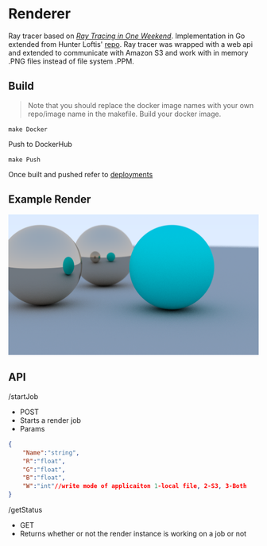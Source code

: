 # Renderer
Ray tracer based on [_Ray Tracing in One Weekend_](https://raytracing.github.io/books/RayTracingInOneWeekend.html). Implementation in Go extended from Hunter Loftis' [repo](https://github.com/hunterloftis/oneweekend). Ray tracer was wrapped with a web api and extended to communicate with Amazon S3 and work with in memory .PNG files instead of file system .PPM.
## Build
>Note that you should replace the docker image names with your own repo/image name in the makefile.
Build your docker image.
```
make Docker
```
Push to DockerHub
```
make Push
```
Once built and pushed refer to [deployments](../../app-deployment)

## Example Render
![Example](../../Example.png)

## API
/startJob
- POST
- Starts a render job
- Params
```json
{
    "Name":"string",
    "R":"float",
    "G":"float",
    "B":"float",
    "W":"int"//write mode of applicaiton 1-local file, 2-S3, 3-Both
}
```
/getStatus
- GET
- Returns whether or not the render instance is working on a job or not